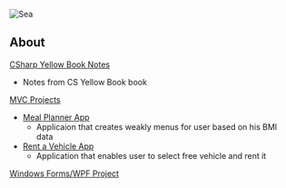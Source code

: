 ![Sea](https://i.imgur.com/m2YsgJM.jpg)

## About

[CSharp Yellow Book Notes](/CSharpYellowBook)
  - Notes from CS Yellow Book book

[MVC Projects](/MVC%20Projects)
  - [Meal Planner App](/MVC%20Projects/DiabetesHelperUser)
    - Applicaion that creates weakly menus for user based on his BMI data
  - [Rent a Vehicle App](/MVC%20Projects/PPPK_Project)
    - Application that enables user to select free vehicle and rent it
    
[Windows Forms/WPF Project](/WindowsForms)
